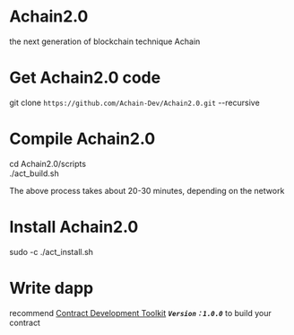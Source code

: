 # Achain2.0
the next generation of blockchain  technique Achain 

# Get Achain2.0 code
git clone `https://github.com/Achain-Dev/Achain2.0.git`  --recursive

# Compile Achain2.0
cd Achain2.0/scripts  
./act_build.sh

The above process takes about 20-30 minutes, depending on the network

# Install Achain2.0
sudo -c ./act_install.sh

# Write dapp

recommend [Contract Development Toolkit](https://github.com/Achain-Dev/act.cdt) **_`Version：1.0.0`_** to build your contract
